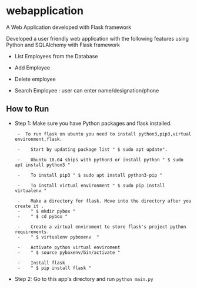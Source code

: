 # webapplication

A Web Application developed with Flask framework

Developed a user friendly web application with the following features using Python and SQLAlchemy with Flask framework
 
 - List Employees from the Database
 
 - Add Employee
 
 - Delete employee
 
 - Search Employee : user can enter name/designation/phone
 
 
## How to Run

- Step 1: Make sure you have Python packages and flask installed.
          
       -  To run flask on ubuntu you need to install python3,pip3,virtual environment,flask. 
       
       -    Start by updating package list " $ sudo apt update". 
       
       -    Ubuntu 18.04 ships with python3 or install python " $ sudo apt install python3 "
       
       -    To install pip3 " $ sudo apt install python3-pip "
       
       -    To install virtual environment " $ sudo pip install virtualenv "
       
       -    Make a directory for flask. Move into the directory after you create it .
       -    " $ mkdir pybox "
       -    " $ cd pybox "
       
       -    Create a virtual enviroment to store flask's project python requirements.
       -    " $ virtualenv pyboxenv  "
      
       -    Activate python virtual enviroment
       -    " $ source pyboxenv/bin/activate "
       
       -    Install flask 
       -    " $ pip install flask "
       
      
- Step 2: Go to this app's directory and run `python main.py`
       
